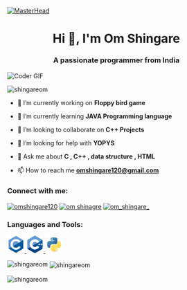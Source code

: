 
[![MasterHead](https://1.bp.blogspot.com/-7A4WynwLsMw/XbBpCXG8fHI/AAAAAAAAMt4/uOa1bpLskYgrwGbllhSu2SDj_Mig8SXJQCLcBGAsYHQ/s1600/2000_600px.gif)]()
<h1 align="center">Hi 👋, I'm Om Shingare</h1>
<h3 align="center">A passionate programmer from India</h3>
<img alt="Coder GIF" height=250 width=3000 align ="center" src="https://camo.githubusercontent.com/cae12fddd9d6982901d82580bdf321d81fb299141098ca1c2d4891870827bf17/68747470733a2f2f6d69726f2e6d656469756d2e636f6d2f6d61782f313336302f302a37513379765349765f7430696f4a2d5a2e676966" />


<p align="left"> <img src="https://komarev.com/ghpvc/?username=shingareom&label=Profile%20views&color=0e75b6&style=flat" alt="shingareom" /> </p>

- 🔭 I’m currently working on **Floppy bird game**

- 🌱 I’m currently learning **JAVA Programming language**

- 👯 I’m looking to collaborate on **C++ Projects**

- 🤝 I’m looking for help with **YOPYS**

- 💬 Ask me about **C , C++ , data structure , HTML**

- 📫 How to reach me **omshingare120@gmail.com**

<h3 align="left">Connect with me:</h3>
<p align="left">
<a href="https://twitter.com/omshingare120" target="blank"><img align="center" src="https://raw.githubusercontent.com/rahuldkjain/github-profile-readme-generator/master/src/images/icons/Social/twitter.svg" alt="omshingare120" height="30" width="40" /></a>
<a href="https://fb.com/om shinagre" target="blank"><img align="center" src="https://raw.githubusercontent.com/rahuldkjain/github-profile-readme-generator/master/src/images/icons/Social/facebook.svg" alt="om shinagre" height="30" width="40" /></a>
<a href="https://instagram.com/om_shingare_" target="blank"><img align="center" src="https://raw.githubusercontent.com/rahuldkjain/github-profile-readme-generator/master/src/images/icons/Social/instagram.svg" alt="om_shingare_" height="30" width="40" /></a>
</p>

<h3 align="left">Languages and Tools:</h3>
<p align="left"> <a href="https://www.cprogramming.com/" target="_blank" rel="noreferrer"> <img src="https://raw.githubusercontent.com/devicons/devicon/master/icons/c/c-original.svg" alt="c" width="40" height="40"/> </a> <a href="https://www.w3schools.com/cpp/" target="_blank" rel="noreferrer"> <img src="https://raw.githubusercontent.com/devicons/devicon/master/icons/cplusplus/cplusplus-original.svg" alt="cplusplus" width="40" height="40"/> </a> <a href="https://www.python.org" target="_blank" rel="noreferrer"> <img src="https://raw.githubusercontent.com/devicons/devicon/master/icons/python/python-original.svg" alt="python" width="40" height="40"/> </a> </p>

<p><img align="left" src="https://github-readme-stats.vercel.app/api/top-langs?username=shingareom&show_icons=true&locale=en&layout=compact" alt="shingareom" /></p>

<p>&nbsp;<img align="center" src="https://github-readme-stats.vercel.app/api?username=shingareom&show_icons=true&locale=en" alt="shingareom" /></p>

<p><img align="center" src="https://github-readme-streak-stats.herokuapp.com/?user=shingareom&" alt="shingareom" /></p>

